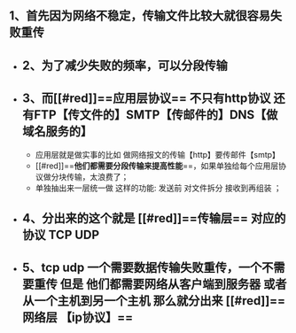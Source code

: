 ## 1、首先因为网络不稳定，传输文件比较大就很容易失败重传
- ## 2、为了减少失败的频率，可以分段传输
- ## 3、而[[#red]]==**应用层协议**== 不只有http协议  还有FTP【传文件的】SMTP【传邮件的】DNS【做域名服务的】
	- 应用层就是做实事的比如 做网络报文的传输【http】要传邮件【smtp】
	- [[#red]]==**他们都需要分段传输来提高性能**==，如果单独给每个应用层协议做分块传输，太浪费了；
	- 单独抽出来一层统一做   这样的功能:    发送前 对文件拆分   接收到再组装  ；
- ## 4、分出来的这个就是 [[#red]]==**传输层**==  对应的协议  TCP  UDP
- ## 5、tcp  udp  一个需要数据传输失败重传，一个不需要重传   但是 他们都需要网络从客户端到服务器  或者从一个主机到另一个主机  那么就分出来   **[[#red]]==网络层 【ip协议】==**